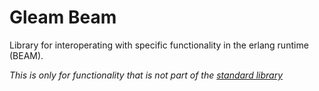 # Gleam Beam

Library for interoperating with specific functionality in the erlang runtime (BEAM).

*This is only for functionality that is not part of the [standard library](https://hex.pm/packages/gleam_stdlib)*


